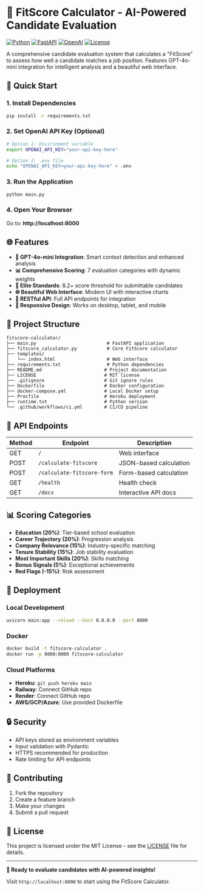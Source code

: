 # 🤖 FitScore Calculator - AI-Powered Candidate Evaluation

[![Python](https://img.shields.io/badge/Python-3.9+-blue.svg)](https://www.python.org/downloads/)
[![FastAPI](https://img.shields.io/badge/FastAPI-0.104+-green.svg)](https://fastapi.tiangolo.com/)
[![OpenAI](https://img.shields.io/badge/OpenAI-GPT--4o--mini-purple.svg)](https://openai.com/)
[![License](https://img.shields.io/badge/License-MIT-yellow.svg)](LICENSE)

A comprehensive candidate evaluation system that calculates a "FitScore" to assess how well a candidate matches a job position. Features GPT-4o-mini integration for intelligent analysis and a beautiful web interface.

## 🚀 Quick Start

### **1. Install Dependencies**
```bash
pip install -r requirements.txt
```

### **2. Set OpenAI API Key (Optional)**
```bash
# Option 1: Environment variable
export OPENAI_API_KEY="your-api-key-here"

# Option 2: .env file
echo "OPENAI_API_KEY=your-api-key-here" > .env
```

### **3. Run the Application**
```bash
python main.py
```

### **4. Open Your Browser**
Go to: **http://localhost:8000**

## 🌐 Features

- **🤖 GPT-4o-mini Integration**: Smart context detection and enhanced analysis
- **📊 Comprehensive Scoring**: 7 evaluation categories with dynamic weights
- **🎯 Elite Standards**: 8.2+ score threshold for submittable candidates
- **🌐 Beautiful Web Interface**: Modern UI with interactive charts
- **🔌 RESTful API**: Full API endpoints for integration
- **📱 Responsive Design**: Works on desktop, tablet, and mobile

## 📁 Project Structure

```
fitscore-calculator/
├── main.py                          # FastAPI application
├── fitscore_calculator.py           # Core FitScore calculator
├── templates/
│   └── index.html                   # Web interface
├── requirements.txt                 # Python dependencies
├── README.md                       # Project documentation
├── LICENSE                         # MIT license
├── .gitignore                      # Git ignore rules
├── Dockerfile                      # Docker configuration
├── docker-compose.yml              # Local Docker setup
├── Procfile                        # Heroku deployment
├── runtime.txt                     # Python version
└── .github/workflows/ci.yml        # CI/CD pipeline
```

## 🔌 API Endpoints

| Method | Endpoint | Description |
|--------|----------|-------------|
| GET | `/` | Web interface |
| POST | `/calculate-fitscore` | JSON-based calculation |
| POST | `/calculate-fitscore-form` | Form-based calculation |
| GET | `/health` | Health check |
| GET | `/docs` | Interactive API docs |

## 📊 Scoring Categories

- **Education (20%)**: Tier-based school evaluation
- **Career Trajectory (20%)**: Progression analysis
- **Company Relevance (15%)**: Industry-specific matching
- **Tenure Stability (15%)**: Job stability evaluation
- **Most Important Skills (20%)**: Skills matching
- **Bonus Signals (5%)**: Exceptional achievements
- **Red Flags (-15%)**: Risk assessment

## 🚀 Deployment

### **Local Development**
```bash
uvicorn main:app --reload --host 0.0.0.0 --port 8000
```

### **Docker**
```bash
docker build -t fitscore-calculator .
docker run -p 8000:8000 fitscore-calculator
```

### **Cloud Platforms**
- **Heroku**: `git push heroku main`
- **Railway**: Connect GitHub repo
- **Render**: Connect GitHub repo
- **AWS/GCP/Azure**: Use provided Dockerfile

## 🔒 Security

- API keys stored as environment variables
- Input validation with Pydantic
- HTTPS recommended for production
- Rate limiting for API endpoints

## 🤝 Contributing

1. Fork the repository
2. Create a feature branch
3. Make your changes
4. Submit a pull request

## 📄 License

This project is licensed under the MIT License - see the [LICENSE](LICENSE) file for details.

---

**🎉 Ready to evaluate candidates with AI-powered insights!**

Visit `http://localhost:8000` to start using the FitScore Calculator. 
